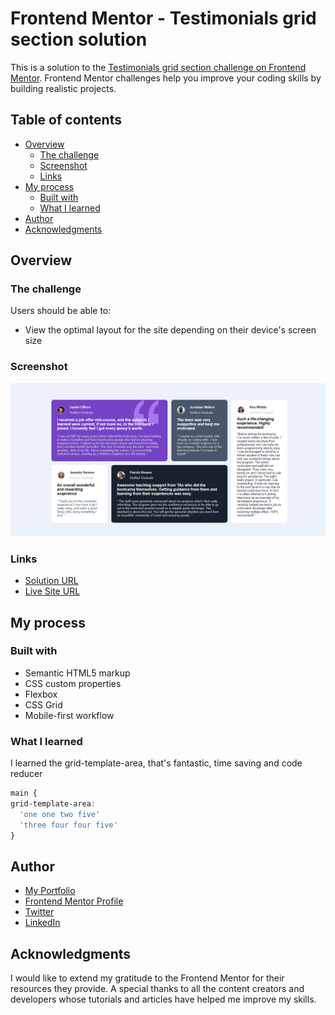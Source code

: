# Frontend Mentor - Testimonials grid section solution

This is a solution to the [Testimonials grid section challenge on Frontend Mentor](https://www.frontendmentor.io/challenges/testimonials-grid-section-Nnw6J7Un7). Frontend Mentor challenges help you improve your coding skills by building realistic projects.

## Table of contents

- [Overview](#overview)
  - [The challenge](#the-challenge)
  - [Screenshot](#screenshot)
  - [Links](#links)
- [My process](#my-process)
  - [Built with](#built-with)
  - [What I learned](#what-i-learned)
- [Author](#author)
- [Acknowledgments](#acknowledgments)

## Overview

### The challenge

Users should be able to:

- View the optimal layout for the site depending on their device's screen size

### Screenshot

![img](./images/screenshot.png)

### Links

- [Solution URL ](https://github.com/MahmoodHashem/Mentor-Challanges/tree/main/testimonials-grid-section)
- [Live Site URL](https://mahmoodhashem.github.io/Mentor-Challanges/testimonials-grid-section/index.html)

## My process

### Built with

- Semantic HTML5 markup
- CSS custom properties
- Flexbox
- CSS Grid
- Mobile-first workflow

### What I learned

I learned the grid-template-area, that's fantastic, time saving and code reducer

```css
main {
grid-template-area: 
  'one one two five'
  'three four four five'
}
```

## Author

- [My Portfolio](https://your-portfolio-url.com)
- [Frontend Mentor Profile](https://www.frontendmentor.io/profile/yourusername)
- [Twitter](https://twitter.com/yourusername)
- [LinkedIn](https://www.linkedin.com/in/yourusername)

## Acknowledgments

I would like to extend my gratitude to the Frontend Mentor  for their resources they provide. A special thanks to all the content creators and developers whose tutorials and articles have helped me improve my skills.
